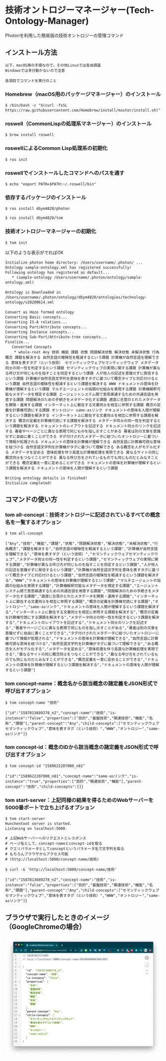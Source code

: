 # 技術オントロジーマネージャー(Tech-Ontology-Manager)

Photonを利用した簡易版の技術オントロジーの管理コマンド


## インストール方法

```
以下，macOS用の手順なので，その他Linuxでは各自調査
Windowsでは多分動かないので注意

各項目でコマンドを実行のこと
```

### Homebrew（macOS用のパッケージマネージャー）のインストール

```
$ /bin/bash -c "$(curl -fsSL https://raw.githubusercontent.com/Homebrew/install/master/install.sh)"
```


### roswell（CommonLispの処理系マネージャー）のインストール

```
$ brew install roswell
```

### roswellによるCommon Lisp処理系の初期化

```
$ ros init
```

### roswellでインストールしたコマンドへのパスを通す

```
$ echo "export PATH=$PATH:~/.roswell/bin"
```

### 依存するパッケージのインストール

```
$ ros install dbym4820/photon
```

```
$ ros install dbym4820/tom
```

### 技術オントロジーマネージャーの初期化

```
$ tom init
```

以下のような表示がでればOK
```
Initialize photon home directory: /Users/username/.photon/ ...
Ontology sample-ontology.xml has registered successfully!
Following ontology has registered as default... 
   * (sample-ontology /Users/username/.photon/ontology/sample-ontology.xml)

Ontology is Downloaded in /Users/username/.photon/ontology/dbym4820/ontologies/technology-ontology/v20200614.xml

Convert as Hozo formed ontology
Converting Basic concepts...
Converting IS-A relations...
Converting Part/Attribute concepts...
Converting Instance concepts...
Converting Sub-Part/Attribute-tree concepts...
Finalize...
   Converted Concepts
    * whole-root Any 技術 機能 課題 状態 問題解決状態 解決状態 未解決状態 行為概念 課題を解決する 自然言語の曖昧性を軽減するという課題 計算機が自然言語を理解できる 意味を表すタグ（という技術） セマンティックウェブセマンティックウェブ メタデータ同士の同一性を判定するという課題 セマンティックウェブの実現に関する課題 計算機が異なる呼び方が同じものを指すことを同定するという課題 人が他人の記述を意識せずに発信するという課題 計算機が自然言語文字列を意味を表すタグに基づいて概念タイプと対応付けるという課題 自然言語の曖昧性を軽減するという課題を解決する WWW ドキュメントの意味を計算機が理解するという課題 マルチエージェントの協調の仕組みを実現する課題 計算機解釈可能なメタデータを規定する課題 エージェントシステム間で意思疎通するための共通言語を用意する課題 問題解決のための手続きをメタデータ化する課題 適度に合意のとれたメタデータを開発・運用する課題 インターネット上に散在する文書同士を相互に参照する課題 概念の定義を計算機可読にする課題 オントロジー same-asリンク ドキュメントの意味を人間が理解するという課題を解決する インターネット上に散在する文書同士を相互に参照する課題を解決する 概念の定義を計算機可読にする課題を解決する メタデータ同士の同一性を判定するという課題を解決する ドキュメントのレイアウトを記述する ドキュメント同士のリンクを記述する 著者やページごとに異なる表現で同じものを指し示すことがある 著者は別の文章を意識せずに自由に書くことができる タグ付けされたメタデータに紐づいたオントロジーに基づいて情報が処理される ドキュメントの意味を計算機が理解できる 自然言語に計算機可読な意味を紐づける 自然言語文字列を計算機がタグに基づいて理解できる ある概念を人がモデル化する メタデータを定める 意味処理を伴う高度な計算機処理を実現できる 異なるサイトの同じ概念同士をつなぐことができる 異なる呼び方をされているものでも同じものだとみなすことができる 概念定義を一意に定めることができる ドキュメントの意味を計算機が理解するという課題を解決する ドキュメントの意味を人間が理解するという課題

Writing ontology details is finished!
Initialize completed!
```

## コマンドの使い方

### tom all-concept：技術オントロジーに記述されているすべての概念名を一覧するオプション

```
$ tom all-concept

["Any","技術","機能","課題","状態","問題解決状態","解決状態","未解決状態","行為概念","課題を解決する","自然言語の曖昧性を軽減するという課題","計算機が自然言語を理解できる","意味を表すタグ（という技術）","セマンティックウェブセマンティックウェブ","メタデータ同士の同一性を判定するという課題","セマンティックウェブの実現に関する課題","計算機が異なる呼び方が同じものを指すことを同定するという課題","人が他人の記述を意識せずに発信するという課題","計算機が自然言語文字列を意味を表すタグに基づいて概念タイプと対応付けるという課題","自然言語の曖昧性を軽減するという課題を解決する","WWW","ドキュメントの意味を計算機が理解するという課題","マルチエージェントの協調の仕組みを実現する課題","計算機解釈可能なメタデータを規定する課題","エージェントシステム間で意思疎通するための共通言語を用意する課題","問題解決のための手続きをメタデータ化する課題","適度に合意のとれたメタデータを開発・運用する課題","インターネット上に散在する文書同士を相互に参照する課題","概念の定義を計算機可読にする課題","オントロジー","same-asリンク","ドキュメントの意味を人間が理解するという課題を解決する","インターネット上に散在する文書同士を相互に参照する課題を解決する","概念の定義を計算機可読にする課題を解決する","メタデータ同士の同一性を判定するという課題を解決する","ドキュメントのレイアウトを記述する","ドキュメント同士のリンクを記述する","著者やページごとに異なる表現で同じものを指し示すことがある","著者は別の文章を意識せずに自由に書くことができる","タグ付けされたメタデータに紐づいたオントロジーに基づいて情報が処理される","ドキュメントの意味を計算機が理解できる","自然言語に計算機可読な意味を紐づける","自然言語文字列を計算機がタグに基づいて理解できる","ある概念を人がモデル化する","メタデータを定める","意味処理を伴う高度な計算機処理を実現できる","異なるサイトの同じ概念同士をつなぐことができる","異なる呼び方をされているものでも同じものだとみなすことができる","概念定義を一意に定めることができる","ドキュメントの意味を計算機が理解するという課題を解決する","ドキュメントの意味を人間が理解するという課題"]
```

### tom concept-name：概念名から該当概念の諸定義をJSON形式で呼び出すオプション

```
$ tom concept-name "技術"

{"id":"1587813689278_n2","concept-name":"技術","is-instance":"false","properties":["目的","基盤技術","関連技術","機能","名称","課題"],"parent-concept":"Any","child-concepts":["セマンティックウェブセマンティックウェブ","意味を表すタグ（という技術）","WWW","オントロジー","same-asリンク"]}
```


### tom concept-id：概念のIDから該当概念の諸定義をJSON形式で呼び出すオプション

```
$ tom concept-id "1589622207000_n81"

{"id":"1589622207000_n81","concept-name":"same-asリンク","is-instance":"true","properties":["目的","関連技術","機能"],"parent-concept":"技術","child-concepts":[]}
```

### tom start-server：上記同様の結果を得るためのWebサーバーを5000番ポートで立ち上げるオプション

```
$ tom start-server
Hunchentoot server is started.
Listening on localhost:5000.
```

```
# 上記Webサーバーへのリクエストとレスポンス
# ページ名として，concept-nameとconcept-idを取る
# クエリパラメータとしてconceptというパラメータ名で文字列を取る
# もちろんブラウザからアクセス可能
# (http://localhost:5000/concept-name/技術)

$ curl -G 'http://localhost:5000/concept-name/技術'

{"id":"1587813689278_n2","concept-name":"技術","is-instance":"false","properties":["目的","基盤技術","関連技術","機能","名称","課題"],"parent-concept":"Any","child-concepts":["セマンティックウェブセマンティックウェブ","意味を表すタグ（という技術）","WWW","オントロジー","same-asリンク"]}
```


## ブラウザで実行したときのイメージ（GoogleChromeの場合）

![](./img/browser-image.png)
